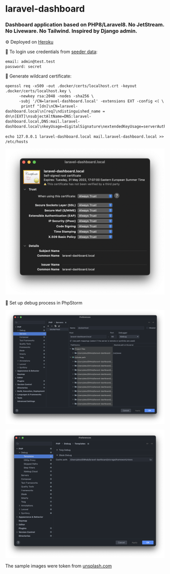 # laravel-dashboard

### Dashboard application based on PHP8/Laravel8. No JetStream. No Liveware. No Tailwind. Inspired by Django admin.

⚙️ Deployed on <a href="https://oleksiivelychkolaravelboard.herokuapp.com">Heroku</a>

📌 To login use credentials from <a href="https://github.com/oleksiivelychko/laravel-dashboard/blob/main/database/seeders/UserSeeder.php">seeder data</a>:
```
email: admin@test.test
password: secret
```

📌 Generate wildcard certificate:
```
openssl req -x509 -out .docker/certs/localhost.crt -keyout .docker/certs/localhost.key \
      -newkey rsa:2048 -nodes -sha256 \
      -subj '/CN=laravel-dashboard.local' -extensions EXT -config <( \
       printf "[dn]\nCN=laravel-dashboard.local\n[req]\ndistinguished_name = dn\n[EXT]\nsubjectAltName=DNS:laravel-dashboard.local,DNS:mail.laravel-dashboard.local\nkeyUsage=digitalSignature\nextendedKeyUsage=serverAuth")

echo 127.0.0.1 laravel-dashboard.local mail.laravel-dashboard.local >> /etc/hosts
```

![trust certificate](storage/screenshots/trust_certificate.png)

📌 Set up debug process in PhpStorm

![PHP xDebug server name](storage/screenshots/php_xdebug_server_name.png)

![PHP debug views](storage/screenshots/php_debug_laravel_views.png)

The sample images were token from <a href="unsplash.com">unsplash.com</a>
